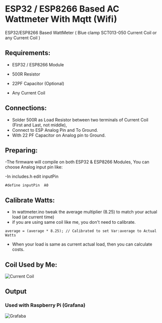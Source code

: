 # ESP32 / ESP8266 Based AC Wattmeter With Mqtt (Wifi)
ESP32/ESP8266 Based WattMeter ( Blue clamp SCT013-050 Current Coil or any Current Coil )  

## Requirements:
- ESP32 / ESP8266 Module
- 500R Resistor
- 22PF Capacitor (Optional)

- Any Current Coil

## Connections:
- Solder 500R as Load Resistor between two terminals of Current Coil (First and Last, not middle), 
- Connect to ESP Analog Pin and To Ground.
- With 22 PF Capacitor on Analog pin to Ground.

## Preparing:
-The firmware will compile on both ESP32 & ESP8266 Modules, You can choose Analog input pin like:

-In includes.h edit inputPin 
```
#define inputPin  A0
```

## Calibrate Watts:
- In wattmeter.ino tweak the average multiplier (8.25) to match your actual load (at current time)
- if you are using same coil like me, you don't need to calibrate.
```
average = (average * 8.25); // Calibrated to set Var:average to Actual Watts
```

- When your load is same as current actual load, then you can calculate costs.


## Coil Used by Me:

![Current Coil](https://i.ibb.co/SrZK2KD/coil.jpg)

## Output

### Used with Raspberry Pi (Grafana)

![Grafaba](https://i.ibb.co/bJGrxrj/coil.jpg)

